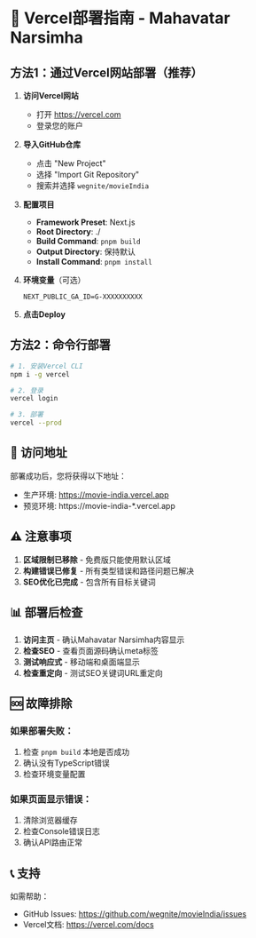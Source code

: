 # 🚀 Vercel部署指南 - Mahavatar Narsimha

## 方法1：通过Vercel网站部署（推荐）

1. **访问Vercel网站**
   - 打开 https://vercel.com
   - 登录您的账户

2. **导入GitHub仓库**
   - 点击 "New Project"
   - 选择 "Import Git Repository"
   - 搜索并选择 `wegnite/movieIndia`

3. **配置项目**
   - **Framework Preset**: Next.js
   - **Root Directory**: ./
   - **Build Command**: `pnpm build`
   - **Output Directory**: 保持默认
   - **Install Command**: `pnpm install`

4. **环境变量**（可选）
   ```
   NEXT_PUBLIC_GA_ID=G-XXXXXXXXXX
   ```

5. **点击Deploy**

## 方法2：命令行部署

```bash
# 1. 安装Vercel CLI
npm i -g vercel

# 2. 登录
vercel login

# 3. 部署
vercel --prod
```

## 🔗 访问地址

部署成功后，您将获得以下地址：
- 生产环境: https://movie-india.vercel.app
- 预览环境: https://movie-india-*.vercel.app

## ⚠️ 注意事项

1. **区域限制已移除** - 免费版只能使用默认区域
2. **构建错误已修复** - 所有类型错误和路径问题已解决
3. **SEO优化已完成** - 包含所有目标关键词

## 📊 部署后检查

1. **访问主页** - 确认Mahavatar Narsimha内容显示
2. **检查SEO** - 查看页面源码确认meta标签
3. **测试响应式** - 移动端和桌面端显示
4. **检查重定向** - 测试SEO关键词URL重定向

## 🆘 故障排除

### 如果部署失败：
1. 检查 `pnpm build` 本地是否成功
2. 确认没有TypeScript错误
3. 检查环境变量配置

### 如果页面显示错误：
1. 清除浏览器缓存
2. 检查Console错误日志
3. 确认API路由正常

## 📞 支持

如需帮助：
- GitHub Issues: https://github.com/wegnite/movieIndia/issues
- Vercel文档: https://vercel.com/docs